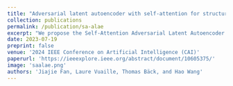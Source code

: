 ```yaml
---
title: "Adversarial latent autoencoder with self-attention for structural image synthesis"
collection: publications
permalink: /publication/sa-alae
excerpt: "We propose the Self-Attention Adversarial Latent Autoencoder (SA-ALAE), which allows for generating realistic structure designs of complex engineering parts. "
date: 2023-07-19
preprint: false
venue: '2024 IEEE Conference on Artificial Intelligence (CAI)'
paperurl: 'https://ieeexplore.ieee.org/abstract/document/10605375/'
image: 'saalae.png'
authors: 'Jiajie Fan, Laure Vuaille, Thomas Bäck, and Hao Wang'
---
```

